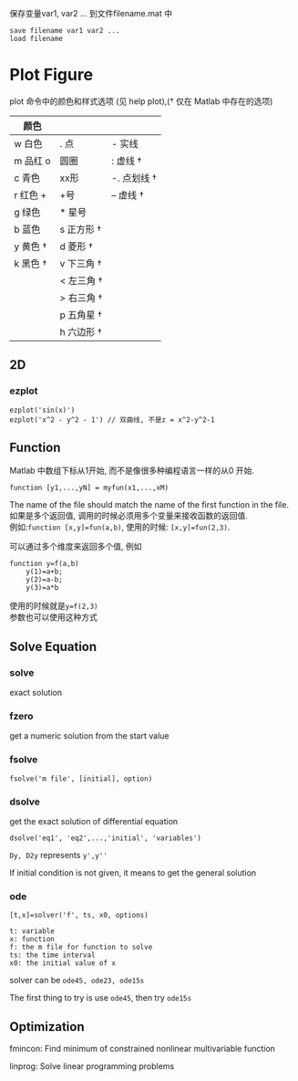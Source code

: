 保存变量var1, var2 ... 到文件filename.mat 中

	save filename var1 var2 ...
	load filename

# Plot Figure
plot 命令中的颜色和样式选项 (见 help plot),(† 仅在 Matlab 中存在的选项)

|颜色	 |		| 		|
|--------|------|-------|
|w 白色 |. 点 |- 实线|
|m 品红 o| 圆圈 |: 虚线 †|
|c 青色 |xx形| -. 点划线 †|
|r 红色 +|+号 |– 虚线 †|
|g 绿色 |* 星号 ||
|b 蓝色 |s 正方形 † ||
|y 黄色 † |d 菱形 † ||
|k 黑色 † |v 下三角 † ||
||< 左三角 †||
||> 右三角 †||
||p 五角星 †||
||h 六边形 †||

## 2D
### ezplot

	ezplot('sin(x)')
	ezplot('x^2 - y^2 - 1') // 双曲线, 不是z = x^2-y^2-1

## Function
Matlab 中数组下标从1开始, 而不是像很多种编程语言一样的从0 开始.

	function [y1,...,yN] = myfun(x1,...,xM)
The name of the file should match the name of the first function in the file.  
如果是多个返回值, 调用的时候必须用多个变量来接收函数的返回值.  
例如:`function [x,y]=fun(a,b)`, 使用的时候: `[x,y]=fun(2,3)`.

可以通过多个维度来返回多个值, 例如
	
	function y=f(a,b)
		y(1)=a+b;
		y(2)=a-b;
		y(3)=a*b
使用的时候就是`y=f(2,3)`  
参数也可以使用这种方式

## Solve Equation
### solve
exact solution

### fzero
get a numeric solution from the start value

### fsolve
	fsolve('m file', [initial], option)

### dsolve
get the exact solution of differential equation

	dsolve('eq1', 'eq2',...,'initial', 'variables')
`Dy, D2y` represents `y',y''`

If initial condition is not given, it means to get the general solution

### ode
	[t,x]=solver('f', ts, x0, options)

	t: variable
	x: function
	f: the m file for function to solve
	ts: the time interval
	x0: the initial value of x
solver can be `ode45, ode23, ode15s`

The first thing to try is use `ode45`, then try `ode15s`

## Optimization
fmincon: Find minimum of constrained nonlinear multivariable function

linprog: Solve linear programming problems
